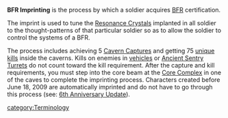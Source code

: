 **BFR Imprinting** is the process by which a soldier acquires
[BFR](BFR.md "wikilink") certification.

The imprint is used to tune the [Resonance
Crystals](Resonance_Crystals.md "wikilink") implanted in all soldier to the
thought-patterns of that particular soldier so as to allow the soldier
to control the systems of a BFR.

The process includes achieving 5 [Cavern
Captures](Cavern_Captures.md "wikilink") and getting 75 [unique
kills](Unique_kill.md "wikilink") inside the caverns. Kills on enemies in
[vehicles](vehicle.md "wikilink") or [Ancient Sentry
Turrets](Ancient_Sentry_Turret.md "wikilink") do not count toward the kill
requirement. After the capture and kill requirements, you must step into
the core beam at the [Core Complex](Core_Complex.md "wikilink") in one of
the caves to complete the imprinting process. Characters created before
June 18, 2009 are automatically imprinted and do not have to go through
this process (see: [6th Anniversary
Update](6th_Anniversary_Update.md "wikilink")).

[category:Terminology](category:Terminology.md "wikilink")
